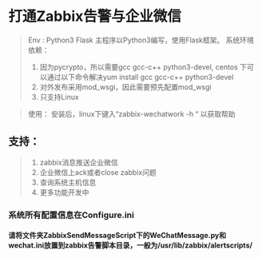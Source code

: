 # 打通Zabbix告警与企业微信

>Env : Python3 Flask
主程序以Python3编写，使用Flask框架。
> 系统环境依赖：
> 1. 因为pycrypto，所以需要gcc gcc-c++ python3-devel, centos 下可以通过以下命令解决yum install gcc gcc-c++ python3-devel
> 2. 对外发布采用mod_wsgi，因此需要预先配置mod_wsgi
> 3. 只支持Linux

>使用：
> 安装后，linux下键入“zabbix-wechatwork -h “ 以获取帮助

## 支持：
>1. zabbix消息推送企业微信
>2. 企业微信上ack或者close zabbix问题
>3. 查询系统主机信息
>4. 更多功能开发中

### 系统所有配置信息在Configure.ini

#### 请将文件夹ZabbixSendMessageScript下的WeChatMessage.py和wechat.ini放置到zabbix告警脚本目录，一般为/usr/lib/zabbix/alertscripts/
